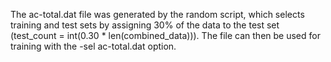 The ac-total.dat file was generated by the random script, which selects training and test sets by assigning 30% of the data to the test set (test_count = int(0.30 * len(combined_data))). The file can then be used for training with the -sel ac-total.dat option.
